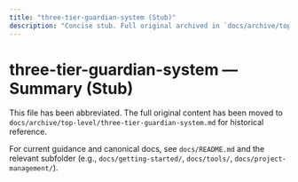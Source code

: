 ```yaml
---
title: "three-tier-guardian-system (Stub)"
description: "Concise stub. Full original archived in `docs/archive/top-level/three-tier-guardian-system.md`."
---
```


# three-tier-guardian-system — Summary (Stub)

This file has been abbreviated. The full original content has been moved to `docs/archive/top-level/three-tier-guardian-system.md` for historical reference.

For current guidance and canonical docs, see `docs/README.md` and the relevant subfolder (e.g., `docs/getting-started/`, `docs/tools/`, `docs/project-management/`).
